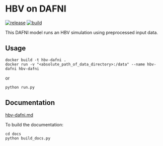 # HBV on DAFNI


[![release](https://img.shields.io/github/v/release/openclim/hbv-dafni)](https://github.com/OpenCLIM/hbv-dafni/releases/latest)
[![build](https://github.com/OpenCLIM/hbv-dafni/actions/workflows/build.yml/badge.svg)](https://github.com/OpenCLIM/hbv-dafni/actions/workflows/build.yml)

This DAFNI model runs an HBV simulation using preprocessed input data.

## Usage 
```
docker build -t hbv-dafni .
docker run -v "<absolute_path_of_data_directory>:/data" --name hbv-dafni hbv-dafni
```
or
```
python run.py
```
## Documentation
[hbv-dafni.md](docs/hbv-dafni.md)

To build the documentation:
```
cd docs
python build_docs.py
```